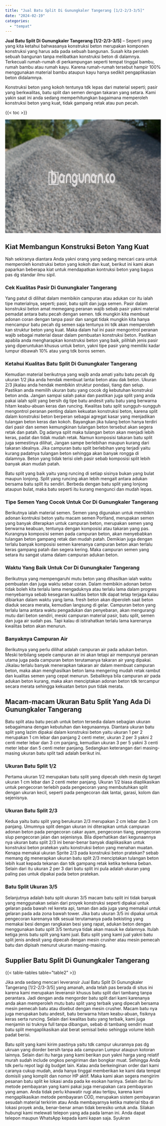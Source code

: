 ```yaml
---
title: "Jual Batu Split Di Gunungkaler Tangerang [1/2-2/3-3/5]"
date: "2024-02-19"
categories: 
  - "tempat"
---
```


**Jual Batu Split Di Gunungkaler Tangerang \[1/2-2/3-3/5\]** – Seperti yang yang kita ketahui bahwasanya konstruksi beton merupakan komponen konstruksi yang harus ada pada sebuah bangunan. Susah kita peroleh sebuah bangunan tanpa melibatkan konstruksi beton di dalamnya. Terkecuali rumah-rumah di perkampungan seperti tempat tinggal bambu, rumah bambu atau rumah kayu. Karena rumah-rumah tersebut hampir 100% menggunakan material bambu ataupun kayu hanya sedikit pengaplikasian beton didalamnya.

Konstruksi beton yang kokoh tentunya tdk lepas dari material seperti; pasir yang berkwalitas, batu split dan semen dengan takaran yang setara. Kami yakin saat ini anda sedang memperhitungkan bagaimana memperoleh konstruksi beton yang kuat, tidak gampang retak atau pun pecah.

{{< toc >}}

![Jual Batu Split Di Gunungkaler Tangerang [1/2-2/3-3/5]](/images/jual-batu-split-29.png)

## Kiat Membangun Konstruksi Beton Yang Kuat

Nah sekiranya diantara Anda yakni orang yang sedang mencari cara untuk memperoleh konstruksi beton yang kokoh dan kuat, berikut ini kami akan paparkan beberapa kiat untuk mendapatkan kontruksi beton yang bagus pas dg standar ilmu sipil.

### Cek Kualitas Pasir Di Gunungkaler Tangerang

Yang patut di dilihat dalam membikin campuran atau adukan cor itu ialah tipe materialnya, seperti; pasir, batu split dan juga semen. Pasir dalam konstruksi beton amat memegang peranan wajib sebab pasir yakni material pemadat antara batu pecah dengan semen. tdk mungkin kita membuat adonan coran dengan tanpa pasir dan sangat tidak mungkin kita hanya mencampur batu pecah dg semen saja tentunya ini tdk akan memperoleh kan struktur beton yang kuat. Maka dalam hal ini pasir mengontrol peranan wajib sebagai material dasar dalam pembuatan konstruksi beton. Pastikan apabila anda mengharapkan konstruksi beton yang baik, pilihlah jenis pasir yang diperuntukan khusus untuk beton, yakni tipe pasir yang memiliki kadar lumpur dibawah 10% atau yang tdk boros semen.

### Ketahui Kualitas Batu Split Di Gunungkaler Tangerang

Kemudian material berikutnya yang wajib anda amati yaitu batu pecah dg ukuran 1/2 jika anda hendak membuat lantai beton atau dak beton. Ukuran 2/3 jikalau anda hendak membikin struktur pondasi, tiang dan selup. Pastikan anda memilih ukuran batu yang cocok dg kebutuhan konstruksi beton anda. Jangan sampai salah pakai dan pastikan juga split yang anda pakai ialah split yang bersih dg tipe batu andesit yaitu batu yang berwarna hitam keabu-abuan keras dan runcing. Kwalitas batu split sungguh-sungguh mengontrol peranan penting dalam kekuatan konstruksi beton, karena split dalam konstruksi beton berperan sebagai agregat kasar yang menjadikan tulangan beton keras dan kokoh. Bayangkan jika tulang beton hanya terdiri dari pasir dan semen kemungkinan tulangan beton tersebut akan segera retak dan patah. Dg adanya split maka tulangan beton akan menjadi lebih keras, padat dan tidak mudah retak. Namun komposisi takaran batu split juga semestinya dilihat, Jangan sampe berlebihan maupun kurang dari takaran idealnya. Jika campuran batu split berlebihan yang terjadi yaitu kurang padatnya tulangan beton sehingga akan banyak rongga di dalamnya. Beton yang tidak terisi oleh pasir sebab komposisi split lebih banyak akan mudah patah.

Batu split yang baik yaitu yang runcing di setiap sisinya bukan yang bulat maupun lonjong. Split yang runcing akan lebih mengait antara adukan bersama batu split itu sendiri. Berbeda dengan batu split yang lonjong ataupun bulat, maka batu seperti itu kurang mengunci dan mudah lepas.

### Tipe Semen Yang Cocok Untuk Cor Di Gunungkaler Tangerang

Berikutnya ialah material semen. Semen yang digunakan untuk membikin adonan kontruksi beton yaitu macam semen Portland, merupakan semen yang banyak diterapkan untuk campuran beton, merupakan semen yang berwarna keabuan, tentunya dengan komposisi atau takaran yang pas. Kurangnya komposisi semen pada campuran beton, akan menyebabkan tulangan beton gampang retak dan mudah patah. Demikian juga dengan terlalu banyak komposisi semen karenanya campuran beton akan terlalu keras gampang patah dan segera kering. Maka campuran semen yang setara itu sangat utama dalam campuran adukan beton.

### Waktu Yang Baik Untuk Cor Di Gunungkaler Tangerang

Berikutnya yang mempengaruhi mutu beton yang dihasilkan ialah waktu pembuatan dan juga waktu sebar coran. Dalam membikin adonan beton tidak boleh kita terlalu lama mengaduknya atau terlalu lama dalam progres menyebarnya sebab kesegaran kualitas beton tdk dapat tetap terjaga kalau dibiarkan dalam waktu yang lama. fresh beton akan diperoleh saat beton diaduk secara merata, kemudian langsung di gelar. Campuran beton yang terlalu lama antara waktu pengadukan dan penyebaran, akan mengurangi mutu dari beton sendiri, meski campuran material pasir, batu split, semen dan juga air sudah pas. Tapi kalau di istirahatkan terlalu lama karenanya kwalitas beton akan menurun.

### Banyaknya Campuran Air

Berikutnya yang perlu dilihat adalah campuran air pada adukan beton. Meski terbilang sepele campuran air ini akan tetapi air mempunyai peranan utama juga pada campuran beton terutamanya takaran air yang dipakai. Jikalau terlalu banyak menerapkan takaran air dalam membuat campuran beton, maka akan menghasilkan beton lama mengering mudah retak rambut dan kualitas semen yang cepat menurun. Sebaliknya bila campuran air pada adukan beton kurang, maka akan menciptakan adonan beton tdk tercampur secara merata sehingga kekuatan beton pun tidak merata.

## Macam-macam Ukuran Batu Split Yang Ada Di Gunungkaler Tangerang

Batu split atau batu pecah untuk beton tersedia dalam sebagian ukuran sebagaimana dengan kebutuhan dan kegunaannya. Diantara ukuran batu split yang lazim dipakai dalam konstruksi beton yaitu ukuran 1 per 2 merupakan 1 cm lebar dan panjang 2 centi meter, ukuran 2 per 3 yakni 2 centi meter lebar dan 3 cm panjang, kemudian ukuran 3 per 5 yakni 3 centi meter lebar dan 5 centi meter panjang. Sedangkan keterangan dari masing-masing ukuran batu split tadi adalah berikut ini.

### Ukuran Batu Split 1/2

Pertama ukuran 1/2 merupakan batu split yang dipecah oleh mesin dg target ukuran 1 cm lebar dan 2 centi meter panjang. Ukuran 1/2 biasa diaplikasikan untuk pengecoran terlebih pada pengecoran yang membutuhkan split dengan ukuran kecil, seperti pada pengecoran dak lantai, garasi, kolom dan sejenisnya.

### Ukuran Batu Split 2/3

Kedua yaitu batu split yang berukuran 2/3 merupakan 2 cm lebar dan 3 cm panjang. Umumnya split dengan ukuran ini diterapkan untuk campuran adonan beton pada pengecoran cakar ayam, pengecoran tiang, pengecoran slup pengecoran jalan dan sejenisnya. Bila diperhatikan dari kegunaannya nya ukuran batu split 2/3 ini benar-benar banyak diaplikasikan untuk konstruksi beton pratekan yaitu konstruksi beton yang menahan muatan. Kenapa memakai ukuran Sprite 2/3 pada konstruksi beton pratekan? sebab memang dg menerapkan ukuran batu split 2/3 menciptakan tulangan beton lebih kuat kepada tekanan dan tdk gampang retak ketika terkena beban. Selain dari itu ukuran 2 per 3 dari batu split ini pula adalah ukuran yang paling pas untuk dipakai pada beton pratekan.

### Batu Split Ukuran 3/5

Selanjutnya adalah batu split ukuran 3/5 macam batu split ini tidak banyak yang menggunakan selain dari proyek konstruksi seperti dipakai untuk gelaran pada bawah rel kereta api, taman dan ada juga yang memakai untuk gelaran pada ada zona bawah tower. Jika batu ukuran 3/5 ini dipakai untuk pengecoran karenanya tdk sesuai terutamanya pada bekisting yang memakai besi dengan rangkaian besi yang rapat, adukan beton dengan menggunakan batu split 3/5 tentunya tidak akan masuk ke dalamnya. Itulah ketiga jenis batu split yang kami jual. Batu split yang kami jual yakni batu split jenis andesit yang dipecah dengan mesin crusher atau mesin pemecah batu dan dipisah menurut ukuran masing-masing.

## Supplier Batu Split Di Gunungkaler Tangerang

{{< table-tables table="table2" >}}

Jika anda sedang mencari leveransir Jual Batu Split Di Gunungkaler Tangerang \[1/2-2/3-3/5\] yang amanah, anda telah pas berada di situs ini karena kami merupakan leveransir khusus batu split dari tambang tanpa perantara. Jadi dengan anda mengorder batu split dari kami karenanya anda akan memperoleh mutu batu split yang terbaik yang dipecah bersama mesin pemecah batu atau disebut dengan mesin crusher. Macam batu nya juga merupakan batu andesit, batu berwarna hitam keabu-abuan, fisiknya keras serta runcing. Selain dari kwalitas batu yang terbaik, kami juga menjamin isi truknya full tanpa dibangun, sebab di tambang sendiri muat batu split mengaplikasikan alat berat semisal beko sehingga volume lebih padat berisi.

Batu split yang kami kirim pastinya yaitu tdk campur ukurannya pas dg ukruan yang diorder bersih tanpa ada campuran Lumpur ataupun kotoran lainnya. Selain dari itu harga yang kami berikan pun yakni harga yang relatif murah sudah include ongkos pengiriman dan bongkar muat. Sehingga Anda tdk perlu repot lagi dg budget lain. Kalau anda berkeinginan order dari kami caranya cukup mudah, anda hanya tinggal memberikan ke kami data tempat domisili yang komplit dan nomor HP aktif. Maka kami akan segera mengirim pesanan batu split ke lokasi anda pada ke esokan harinya. Selain dari itu metode pembayaran yang kami pakai juga merupakan cara pembayaran yang aman. Anda tidak perlu khawatir rugi atau tertipu, karena kami mengaplikasikan metode pembayaran COD, merupakan sistem pembayaran sesudah material terkirim atau Anda membayarnya ketika material tiba di lokasi proyek anda, benar-benar aman tidak beresiko untuk anda. Silakan hubungi kami melewati telepon yang ada pada laman ini. Anda dapat telepon maupun WhatsApp kepada kami kapan saja. Syukran
